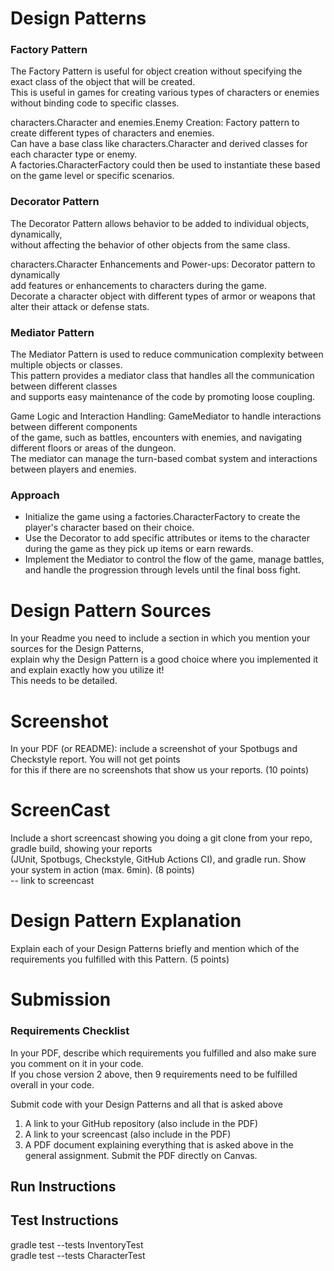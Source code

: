 # Design Patterns
### Factory Pattern  
The Factory Pattern is useful for object creation without specifying the exact class of the object that will be created.  
This is useful in games for creating various types of characters or enemies without binding code to specific classes.

characters.Character and enemies.Enemy Creation: Factory pattern to create different types of characters and enemies.  
Can have a base class like characters.Character and derived classes for each character type or enemy.  
A factories.CharacterFactory could then be used to instantiate these based on the game level or specific scenarios.  

### Decorator Pattern  
The Decorator Pattern allows behavior to be added to individual objects, dynamically,  
without affecting the behavior of other objects from the same class.

characters.Character Enhancements and Power-ups: Decorator pattern to dynamically  
add features or enhancements to characters during the game.  
Decorate a character object with different types of armor or weapons that alter their attack or defense stats.

### Mediator Pattern
The Mediator Pattern is used to reduce communication complexity between multiple objects or classes.  
This pattern provides a mediator class that handles all the communication between different classes  
and supports easy maintenance of the code by promoting loose coupling.

Game Logic and Interaction Handling: GameMediator to handle interactions between different components  
of the game, such as battles, encounters with enemies, and navigating different floors or areas of the dungeon.  
The mediator can manage the turn-based combat system and interactions between players and enemies.

### Approach
- Initialize the game using a factories.CharacterFactory to create the player's character based on their choice.
- Use the Decorator to add specific attributes or items to the character during the game as they pick up items or earn rewards.  
- Implement the Mediator to control the flow of the game, manage battles, and handle the progression through levels until the final boss fight.

# Design Pattern Sources
In your Readme you need to include a section in which you mention your sources for the Design Patterns,  
explain why the Design Pattern is a good choice where you implemented it and explain exactly how you utilize it!  
This needs to be detailed.

# Screenshot
In your PDF (or README): include a screenshot of your Spotbugs and Checkstyle report. You will not get points   
for this if there are no screenshots that show us your reports. (10 points)

# ScreenCast
Include a short screencast showing you doing a git clone from your repo, gradle build, showing your reports  
(JUnit, Spotbugs, Checkstyle, GitHub Actions CI), and gradle run. Show your system in action (max. 6min). (8 points)  
-- link to screencast


# Design Pattern Explanation
Explain each of your Design Patterns briefly and mention which of the requirements
you fulfilled with this Pattern. (5 points)

# Submission
### Requirements Checklist
In your PDF, describe which requirements you fulfilled and also make sure you comment on it in your code.  
If you chose version 2 above, then 9 requirements need to be fulfilled overall in your code.  

Submit code with your Design Patterns and all that is asked above
1. A link to your GitHub repository (also include in the PDF)
2. A link to your screencast (also include in the PDF)
3. A PDF document explaining everything that is asked above in the general assignment.
   Submit the PDF directly on Canvas.

## Run Instructions

## Test Instructions
gradle test --tests InventoryTest  
gradle test --tests CharacterTest 